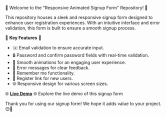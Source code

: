 🔐 Welcome to the "Responsive Animated Signup Form" Repository! 🔐

This repository houses a sleek and responsive signup form designed to enhance user registration experiences. With an intuitive interface and error validation, this form is built to ensure a smooth signup process.

🌟 **Key Features** 🌟
- ✉️ Email validation to ensure accurate input.
- 🔒 Password and confirm password fields with real-time validation.
- 🚀 Smooth animations for an engaging user experience.
- 📝 Error messages for clear feedback.
- 🧠 Remember me functionality.
- 🔗 Register link for new users.
- 🌐 Responsive design for various screen sizes.

🌐 **[Live Demo](https://moumin-pk.github.io/Responsive-Animated-Signup-Form/)** 🌐
Explore the live demo of this signup form

Thank you for using our signup form! We hope it adds value to your project. 😊🚀 
